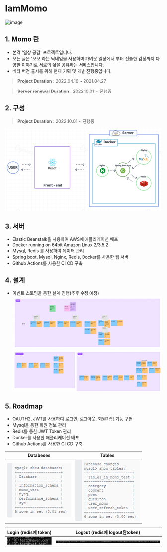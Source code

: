 # IamMomo

![image](https://user-images.githubusercontent.com/73453283/164159577-6fe902f8-7b33-4177-98d0-7bc8ca8a8b6d.png)


## 1. Momo 란

- 본격 '일상 공감' 프로젝트입니다.
- 모든 글은 '모모'라는 닉네임을 사용하며 가벼운 일상에서 부터 진솔한 감정까지 다양한 이야기로 서로의 삶을 공유하는 서비스입니다.
- 베타 버전 출시를 위해 현재 기획 및 개발 진행중입니다.

> **Project Duration** : 2022.04.16 ~ 2021.04.27

> **Server renewal Duration** : 2022.10.01 ~ 진행중


## 2. 구성

> **Project Duration** : 2022.10.01 ~ 진행중

![](./img/momo_arch.png)


## 3. 서버

- Elastic Beanstalk을 사용하여 AWS에 애플리케이션 배포
- Docker running on 64bit Amazon Linux 2/3.5.2
- Mysql, Redis 를 사용하여 데이터 관리
- Spring boot, Mysql, Nginx, Redis, Docker를 사용한 웹 서버
- Github Actions를 사용한 CI CD 구축

## 4. 설계
- 이벤트 스토밍을 통한 설계 진행(추후 수정 예정)
![](./img/momo_arch_user.png)
![](./img/momo_arch_post_question.png)


## 5. Roadmap
- OAUTH2, JWT를 사용하여 로그인, 로그아웃, 회원가입 기능 구현
- Mysql을 통한 회원 정보 관리
- Redis를 통한 JWT Token 관리
- Docker를 사용한 애플리케이션 배포
- Github Actions를 사용한 CI CD 구축


| Databeses                  | Tables                         |
| -------------------------- | ------------------------------ |
| <img src=./img/momo_databases.png> | <img src=./img/momo_tables.png> |

| Login (redis에 token)      | Logout (redis에 logout된token)|
| -------------------------- | ----------------------------- |
| <img src=./img/login_redis.png> | <img src=./img/logout_redis.png> |

